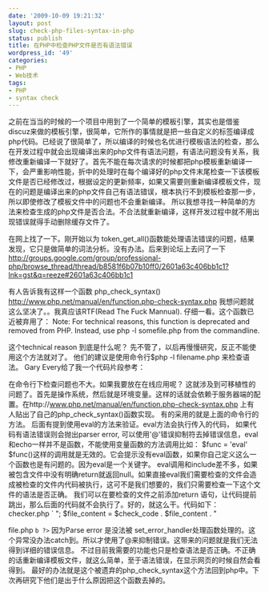 ```yaml
---
date: '2009-10-09 19:21:32'
layout: post
slug: check-php-files-syntax-in-php
status: publish
title: 在PHP中检查PHP文件是否有语法错误
wordpress_id: '49'
categories:
- PHP
- Web技术
tags:
- PHP
- syntax check
---
```


之前在当当的时候的一个项目中用到了一个简单的模板引擎，其实也是借鉴discuz来做的模板引擎，很简单，它所作的事情就是把一些自定义的标签编译成php代码。已经说了很简单了，所以编译的时候也名优进行模板语法的检查，那么在开发过程中就会出现编译出来的php文件有语法问题，有语法问题没有关系，我修改重新编译一下就好了。首先不能在每次请求的时候都把php模板重新编译一下，会严重影响性能，折中的处理时在每个编译好的php文件末尾检查一下该模板文件是否已经修改过，根据设定的更新频率，如果又需要则重新编译模板文件，现在的问题是编译出来的php文件自己有语法错误，根本执行不到模板检查那一步，所以即使修改了模板文件中的问题也不会重新编译。 所以我想寻找一种简单的方法来检查生成的php文件是否合法。不合法就重新编译，这样开发过程中就不用出现错误就得手动删除缓存文件了。

在网上找了一下。刚开始以为 token_get_all()函数能处理语法错误的问题，结果发现，它只是做简单的词法分析。没有办法。后来到论坛上去问了一下
http://groups.google.com/group/professional-php/browse_thread/thread/b8581f6b07b10ff0/2601a63c406bb1c1?lnk=gst&q=reeze#2601a63c406bb1c1

有人告诉我有这样一个函数 php_check_syntax() http://www.php.net/manual/en/function.php-check-syntax.php 我想问题就这么坚决了。。我真应该RTF(Read The Fuck Mannual). 仔细一看。这个函数已近被弃用了：
Note: For technical reasons, this function is deprecated and removed from PHP. Instead, use php -l somefile.php from the commandline.

这个technical reason 到底是什么呢？ 先不管了，以后再慢慢研究，反正不能使用这个方法就对了。
他们的建议是使用命令行$php -l filename.php 来检查语法。
Gary Every给了我一个代码片段参考：

在命令行下检查问题也不大。如果我要放在在线应用呢？ 这就涉及到可移植性的问题了。首先是操作系统，然后就是环境变量。这样的话就会依赖于服务器端的配置。在http://www.php.net/manual/en/function.php-check-syntax.php 上有人贴出了自己的php_check_syntax()函数实现。
有的采用的就是上面的命令行的方法。
后面有提到使用eval的方法来验证。eval方法会执行传入的代码， 如果代码有语法错误则会抛出parser error, 可以使用'@'错误抑制符去掉错误信息，eval和echo一样并不是函数，不能使用变量函数的方法调用比如：
$func = 'eval'
$func()这样的调用就是无效的。它会提示没有eval函数，如果你自己定义这么一个函数也是有问题的。因为eval是一个关键字。
eval调用和include差不多，如果被包含文件中没有明确return就返回null。如果直接eval我们需要检查的文件会造成被检查的文件内代码被执行，这可不是我们想要的，我们只需要检查一下这个文件的语法是否正确。 我们可以在要检查的文件之前添加return 语句，让代码提前跳出，那么后面的代码就不会执行了。好的，就这么干。代码如下：
checker.php
`
";
        $file_content = $check_code . $file_content . "

file.php
`
b
?>
`
因为Parse error 是没法被 set_error_handler处理函数处理的。这个异常没办法catch到。所以才使用了@来抑制错误。这带来的问题就是我们无法得到详细的错误信息。 不过目前我需要的功能也只是检查语法是否正确。不正确的话重新编译模板文件，就这么简单，至于语法错误，在显示网页的时候自然会看得到。
最好的办法就是这个被遗弃的php_check_syntax这个方法回到php中。下次再研究下他们是出于什么原因把这个函数去掉的。
